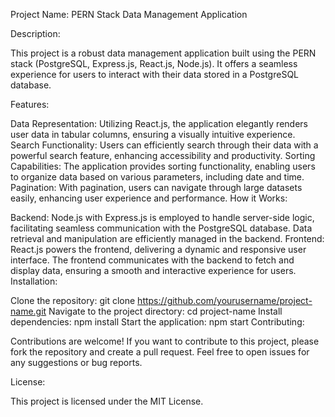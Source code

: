 Project Name: PERN Stack Data Management Application

Description:

This project is a robust data management application built using the PERN stack (PostgreSQL, Express.js, React.js, Node.js). It offers a seamless experience for users to interact with their data stored in a PostgreSQL database.

Features:

Data Representation: Utilizing React.js, the application elegantly renders user data in tabular columns, ensuring a visually intuitive experience.
Search Functionality: Users can efficiently search through their data with a powerful search feature, enhancing accessibility and productivity.
Sorting Capabilities: The application provides sorting functionality, enabling users to organize data based on various parameters, including date and time.
Pagination: With pagination, users can navigate through large datasets easily, enhancing user experience and performance.
How it Works:

Backend: Node.js with Express.js is employed to handle server-side logic, facilitating seamless communication with the PostgreSQL database. Data retrieval and manipulation are efficiently managed in the backend.
Frontend: React.js powers the frontend, delivering a dynamic and responsive user interface. The frontend communicates with the backend to fetch and display data, ensuring a smooth and interactive experience for users.
Installation:

Clone the repository: git clone https://github.com/yourusername/project-name.git
Navigate to the project directory: cd project-name
Install dependencies: npm install
Start the application: npm start
Contributing:

Contributions are welcome! If you want to contribute to this project, please fork the repository and create a pull request. Feel free to open issues for any suggestions or bug reports.

License:

This project is licensed under the MIT License.
